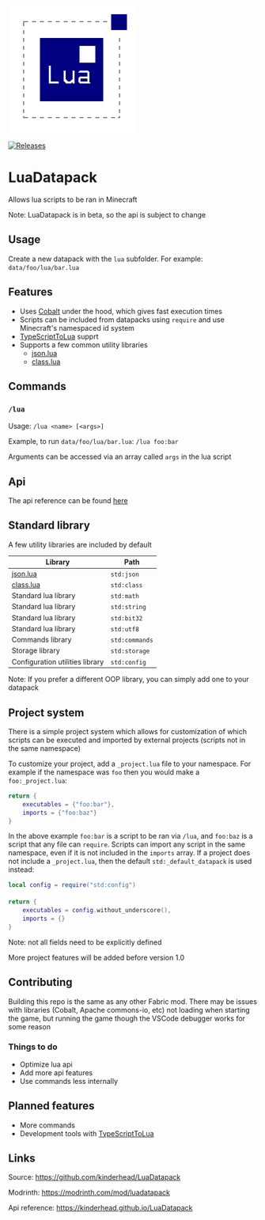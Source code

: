 ![Logo](https://raw.githubusercontent.com/kinderhead/LuaDatapack/master/logo.png)

[![Releases](https://img.shields.io/github/v/release/kinderhead/LuaDatapack?include_prereleases&sort=semver)](https://github.com/kinderhead/LuaDatapack/releases)

# LuaDatapack

Allows lua scripts to be ran in Minecraft

Note: LuaDatapack is in beta, so the api is subject to change

## Usage

Create a new datapack with the `lua` subfolder. For example: `data/foo/lua/bar.lua`

## Features

* Uses [Cobalt](https://github.com/SquidDev/Cobalt) under the hood, which gives fast execution times
* Scripts can be included from datapacks using `require` and use Minecraft's namespaced id system
* [TypeScriptToLua](https://typescripttolua.github.io/) supprt
* Supports a few common utility libraries
    * [json.lua](https://github.com/rxi/json.lua)
    * [class.lua](https://github.com/jonstoler/class.lua)

## Commands

### `/lua`

Usage: `/lua <name> [<args>]`

Example, to run `data/foo/lua/bar.lua`: `/lua foo:bar`

Arguments can be accessed via an array called `args` in the lua script

## Api

The api reference can be found [here](https://kinderhead.github.io/LuaDatapack/)

## Standard library

A few utility libraries are included by default

|Library|Path|
|---|---|
|[json.lua](https://github.com/rxi/json.lua)|`std:json`|
|[class.lua](https://github.com/jonstoler/class.lua)|`std:class`|
|Standard lua library|`std:math`|
|Standard lua library|`std:string`|
|Standard lua library|`std:bit32`|
|Standard lua library|`std:utf8`|
|Commands library|`std:commands`|
|Storage library|`std:storage`|
|Configuration utilities library|`std:config`|

Note: If you prefer a different OOP library, you can simply add one to your datapack

## Project system

There is a simple project system which allows for customization of which scripts can be executed and imported by external projects (scripts not in the same namespace)

To customize your project, add a `_project.lua` file to your namespace. For example if the namespace was `foo` then you would make a `foo:_project.lua`:

``` lua
return {
    executables = {"foo:bar"},
    imports = {"foo:baz"}
}
```

In the above example `foo:bar` is a script to be ran via `/lua`, and `foo:baz` is a script that any file can `require`. Scripts can import any script in the same namespace, even if it is not included in the `imports` array. If a project does not include a `_project.lua`, then the default `std:_default_datapack` is used instead:
``` lua
local config = require("std:config")

return {
    executables = config.without_underscore(),
    imports = {}
}
```

Note: not all fields need to be explicitly defined

More project features will be added before version 1.0

## Contributing

Building this repo is the same as any other Fabric mod. There may be issues with libraries (Cobalt, Apache commons-io, etc) not loading when starting the game, but running the game though the VSCode debugger works for some reason

### Things to do

* Optimize lua api
* Add more api features
* Use commands less internally

## Planned features

* More commands
* Development tools with [TypeScriptToLua](https://typescripttolua.github.io/)

## Links

Source: https://github.com/kinderhead/LuaDatapack

Modrinth: https://modrinth.com/mod/luadatapack

Api reference: https://kinderhead.github.io/LuaDatapack
